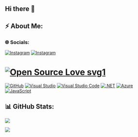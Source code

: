 ## Hi there 👋

## ⚡ About Me:

### 🌐 Socials:

[![Instagram](https://img.shields.io/badge/LinkedIn-blue?logo=linkedIn&style=plastic)](https://www.linkedin.com/in/rado%C5%A1-raj%C4%8Di%C4%87/)
[![Instagram](https://img.shields.io/badge/Instagram-%23E4405F.svg?logo=Instagram&logoColor=white&style=plastic)](https://instagram.com/r_r_a_d_o_s) 


# [![Open Source Love svg1](https://badges.frapsoft.com/os/v1/open-source.svg?v=103)](https://github.com/ellerbrock/open-source-badges/)
[![GitHub](https://img.shields.io/badge/--181717?logo=github&logoColor=ffffff&style=plastic)](https://github.com/)
[![Visual Studio](https://img.shields.io/badge/--6C33AF?logo=visual%20studio&style=plastic)](https://visualstudio.microsoft.com/)
[![Visual Studio Code](https://img.shields.io/badge/--007ACC?logo=visual%20studio%20code&logoColor=ffffff&style=plastic)](https://code.visualstudio.com/)
[![.NET](https://img.shields.io/badge/--512BD4?logo=.net&logoColor=ffffff&style=plastic)](https://dotnet.microsoft.com/)
[![Azure](https://badgen.net/badge/icon/azure?icon=azure&label)](https://azure.microsoft.com)
[![JavaScript](https://img.shields.io/badge/--F7DF1E?logo=javascript&logoColor=000&style=plastic)](https://www.javascript.com/)



## 📊 GitHub Stats:

![](https://github-readme-stats.vercel.app/api/top-langs/?username=RRADOS&theme=dark&hide_border=false&include_all_commits=false&count_private=false&layout=compact)



[![](https://visitcount.itsvg.in/api?id=RRADOS&icon=7&color=0)](https://visitcount.itsvg.in)


